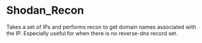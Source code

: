 # Shodan_Recon
Takes a set of IPs and performs recon to get domain names associated with the IP. Especially useful for when there is no reverse-dns record set.
